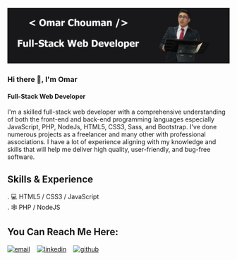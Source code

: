![Full-Stack Web Developer](https://github.com/omarchouman/omarchouman/blob/main/Github%20Banner.jpg)

### Hi there 👋, I'm Omar 
#### Full-Stack Web Developer


I'm a skilled full-stack web developer with a comprehensive understanding of both the front-end and back-end programming languages especially JavaScript, PHP, NodeJs, HTML5, CSS3, Sass, and Bootstrap. I've done numerous projects as a freelancer and many other with professional associations. I have a lot of experience aligning with my knowledge and skills that will help me deliver high quality, user-friendly, and bug-free software.

## Skills & Experience
. 💻 HTML5 / CSS3 / JavaScript <br>
. 🕸 PHP / NodeJS



## You Can Reach Me Here:
[![email](https://user-images.githubusercontent.com/25087769/87174308-a4680f00-c2df-11ea-90b0-5fa1fa76d2f1.png)](mailto:omar.chouman0@gmail.com) &nbsp;&nbsp;
[![linkedin](https://user-images.githubusercontent.com/25087769/87172072-530a5080-c2dc-11ea-8e2c-8ee4dbf3394b.png)](https://www.linkedin.com/in/omar-chouman-3805a1183/) &nbsp;&nbsp;
[![github](https://user-images.githubusercontent.com/25087769/87176037-2c4f1880-c2e2-11ea-8a13-41c90b711b9f.png)](https://omarchouman.github.io/) &nbsp;&nbsp;

